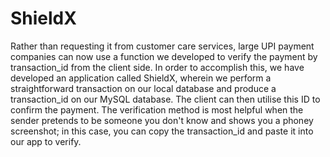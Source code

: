 # ShieldX
Rather than requesting it from customer care services, large UPI payment companies can now use a function we developed to verify the payment by transaction_id from the client side.
In order to accomplish this, we have developed an application called ShieldX, wherein we perform a straightforward transaction on our local database and produce a transaction_id on our MySQL database. The client can then utilise this ID to confirm the payment.
The verification method is most helpful when the sender pretends to be someone you don't know and shows you a phoney screenshot; in this case, you can copy the transaction_id and paste it into our app to verify.
